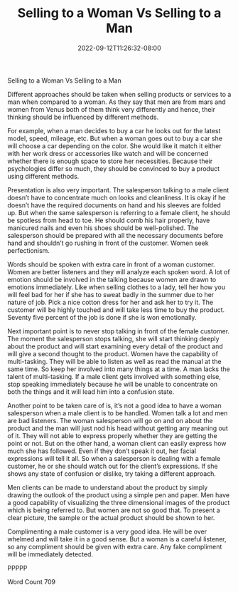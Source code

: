 ﻿---
title: "Selling to a Woman Vs Selling to a Man"
date: 2022-09-12T11:26:32-08:00
description: "TXT Tips for Web Success"
featured_image: "/images/TXT.jpg"
tags: ["TXT"]
---

Selling to a Woman Vs Selling to a Man

Different approaches should be taken when selling products or services to a man when compared to a woman. As they say that men are from mars and women from Venus both of them think very differently and hence, their thinking should be influenced by different methods. 

For example, when a man decides to buy a car he looks out for the latest model, speed, mileage, etc. But when a woman goes out to buy a car she will choose a car depending on the color. She would like it match it either with her work dress or accessories like watch and will be concerned whether there is enough space to store her necessities. Because their psychologies differ so much, they should be convinced to buy a product using different methods. 

Presentation is also very important. The salesperson talking to a male client doesn’t have to concentrate much on looks and cleanliness. It is okay if he doesn’t have the required documents on hand and his sleeves are folded up. But when the same salesperson is referring to a female client, he should be spotless from head to toe. He should comb his hair properly, have manicured nails and even his shoes should be well-polished. The salesperson should be prepared with all the necessary documents before hand and shouldn’t go rushing in front of the customer. Women seek perfectionism.     

Words should be spoken with extra care in front of a woman customer. Women are better listeners and they will analyze each spoken word. A lot of emotion should be involved in the talking because women are drawn to emotions immediately. Like when selling clothes to a lady, tell her how you will feel bad for her if she has to sweat badly in the summer due to her nature of job. Pick a nice cotton dress for her and ask her to try it. The customer will be highly touched and will take less time to buy the product. Seventy five percent of the job is done if she is won emotionally. 

Next important point is to never stop talking in front of the female customer. The moment the salesperson stops talking, she will start thinking deeply about the product and will start examining every detail of the product and will give a second thought to the product. Women have the capability of multi-tasking. They will be able to listen as well as read the manual at the same time. So keep her involved into many things at a time. A man lacks the talent of multi-tasking. If a male client gets involved with something else, stop speaking immediately because he will be unable to concentrate on both the things and it will lead him into a confusion state. 

Another point to be taken care of is, it’s not a good idea to have a woman salesperson when a male client is to be handled. Women talk a lot and men are bad listeners. The woman salesperson will go on and on about the product and the man will just nod his head without getting any meaning out of it. They will not able to express properly whether they are getting the point or not. But on the other hand, a woman client can easily express how much she has followed. Even if they don’t speak it out, her facial expressions will tell it all. So when a salesperson is dealing with a female customer, he or she should watch out for the client’s expressions. If she shows any state of confusion or dislike, try taking a different approach. 

Men clients can be made to understand about the product by simply drawing the outlook of the product using a simple pen and paper. Men have a good capability of visualizing the three dimensional images of the product which is being referred to. But women are not so good that. To present a clear picture, the sample or the actual product should be shown to her. 

Complimenting a male customer is a very good idea. He will be over whelmed and will take it in a good sense. But a woman is a careful listener, so any compliment should be given with extra care. Any fake compliment will be immediately detected. 

PPPPP

Word Count 709



   


